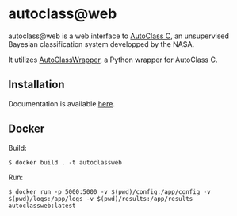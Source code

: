 # autoclass@web

autoclass@web is a web interface to [AutoClass C](https://ti.arc.nasa.gov/tech/rse/synthesis-projects-applications/autoclass/autoclass-c/), an unsupervised Bayesian classification system developped by the NASA.

It utilizes [AutoClassWrapper](https://github.com/pierrepo/autoclasswrapper), a Python wrapper for AutoClass C. 

## Installation

Documentation is available [here](https://pierrepo.github.io/autoclassweb/).


## Docker 

Build:
```
$ docker build . -t autoclassweb
```

Run:
```
$ docker run -p 5000:5000 -v $(pwd)/config:/app/config -v $(pwd)/logs:/app/logs -v $(pwd)/results:/app/results autoclassweb:latest
```

